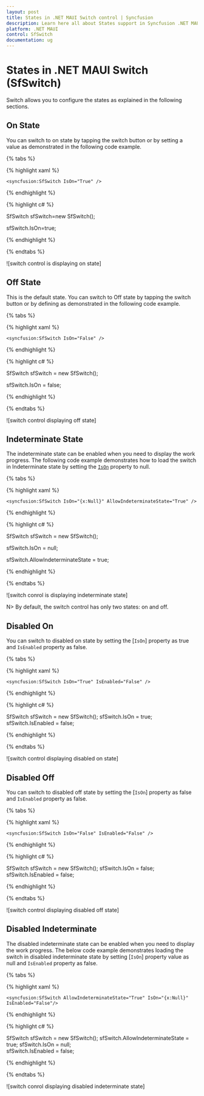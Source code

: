 ```yaml
---
layout: post
title: States in .NET MAUI Switch control | Syncfusion
description: Learn here all about States support in Syncfusion .NET MAUI Switch (SfSwitch) control, its elements and more.
platform: .NET MAUI
control: SfSwitch
documentation: ug
---
```


# States in .NET MAUI Switch (SfSwitch)

Switch allows you to configure the states as explained in the following sections.

## On State

You can switch to on state by tapping the switch button or by setting a value as demonstrated in the following code example.

{% tabs %}

{% highlight xaml %}

    <syncfusion:SfSwitch IsOn="True" />

{% endhighlight %}

{% highlight c# %}

SfSwitch sfSwitch=new SfSwitch();

sfSwitch.IsOn=true;

{% endhighlight %}

{% endtabs %}

![switch control is displaying on state]

## Off State

This is the default state. You can switch to Off state by tapping the switch button or by defining as demonstrated in the following code example.

{% tabs %}

{% highlight xaml %}

    <syncfusion:SfSwitch IsOn="False" />

{% endhighlight %}

{% highlight c# %}

SfSwitch sfSwitch = new SfSwitch();

sfSwitch.IsOn = false;

{% endhighlight %}

{% endtabs %}

![switch control displaying off state]

## Indeterminate State

The indeterminate state can be enabled when you need to display the work progress. The following code example demonstrates how to load the switch in Indeterminate state by setting the [`IsOn`](https://help.syncfusion.com/cr/xamarin/Syncfusion.XForms.Buttons.SfSwitch.html#Syncfusion_XForms_Buttons_SfSwitch_IsOn) property to null.

{% tabs %}

{% highlight xaml %}

    <syncfusion:SfSwitch IsOn="{x:Null}" AllowIndeterminateState="True" />    

{% endhighlight %}

{% highlight c# %}

SfSwitch sfSwitch = new SfSwitch();

sfSwitch.IsOn = null;

sfSwitch.AllowIndeterminateState = true;

{% endhighlight %}

{% endtabs %}

![switch conrol is displaying indeterminate state]

N> By default, the switch control has only two states: on and off.

## Disabled On

You can switch to disabled on state by setting the [`IsOn`] property as true and `IsEnabled` property as false.

{% tabs %}

{% highlight xaml %}

    <syncfusion:SfSwitch IsOn="True" IsEnabled="False" />

{% endhighlight %}

{% highlight c# %}

SfSwitch sfSwitch = new SfSwitch();
sfSwitch.IsOn = true;
sfSwitch.IsEnabled = false;

{% endhighlight %}

{% endtabs %}

![switch control displaying disabled on state]

## Disabled Off

You can switch to disabled off state by setting the [`IsOn`] property as false and `IsEnabled` property as false.

{% tabs %}

{% highlight xaml %}

    <syncfusion:SfSwitch IsOn="False" IsEnabled="False" />

{% endhighlight %}

{% highlight c# %}

SfSwitch sfSwitch = new SfSwitch();
sfSwitch.IsOn = false;
sfSwitch.IsEnabled = false;

{% endhighlight %}

{% endtabs %}

![switch control displaying disabled off state]

## Disabled Indeterminate

The disabled indeterminate state can be enabled when you need to display the work progress. The below code example demonstrates loading the switch in disabled indeterminate state by setting [`IsOn`] property value as null and `IsEnabled` property as false.

{% tabs %}

{% highlight xaml %}

    <syncfusion:SfSwitch AllowIndeterminateState="True" IsOn="{x:Null}" IsEnabled="False"/>      

{% endhighlight %}

{% highlight c# %}

SfSwitch sfSwitch = new SfSwitch();
sfSwitch.AllowIndeterminateState = true;
sfSwitch.IsOn = null;          
sfSwitch.IsEnabled = false;

{% endhighlight %}

{% endtabs %}

![switch conrol displaying disabled indeterminate state]
